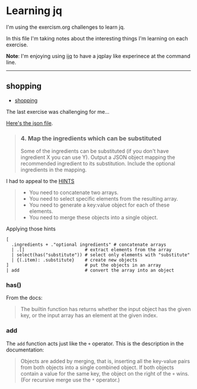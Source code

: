 # Learning jq

I'm using the exercism.org challenges to learn jq.

In this file I'm taking notes about the interesting things I'm learning on each exercise.

**Note**: I'm enjoying using [ijq](https://github.com/gpanders/ijq)
to have a jqplay like experinece at the command line.

---

## shopping

- [shopping](shopping)

The last exercise was challenging for me...

[Here's the json file](shopping/shopping-list.json).

> ### 4. Map the ingredients which can be substituted
> 
> Some of the ingredients can be substituted (if you don't have ingredient X you can use Y).
> Output a JSON object mapping the recommended ingredient to its substitution.
> Include the optional ingredients in the mapping.

I had to appeal to the [HINTS](shopping/HINTS.md)

> - You need to concatenate two arrays.
> - You need to select specific elements from the resulting array.
> - You need to generate a key:value object for each of these elements.
> - You need to merge these objects into a single object.

Applying those hints

```jq
[
  .ingredients + ."optional ingredients" # concatenate arrays
  | .[]                       # extract elements from the array
  | select(has("substitute")) # select only elements with "substitute"
  | {(.item): .substitute}    # create new objects
]                             # put the objects in an array
| add                         # convert the array into an object
```

### has()

From the docs:

> The builtin function has returns whether the input object has the given key,
> or the input array has an element at the given index.


### add

The `add` function acts just like the `+` operator. This is the description
in the documentation:

> Objects are added by merging, that is, inserting all the key-value pairs
> from both objects into a single combined object. If both objects contain
> a value for the same key, the object on the right of the `+` wins. (For
> recursive merge use the `*` operator.)
